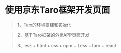 # 使用京东Taro框架开发页面

> 1、Taro的环境搭建和初始化

> 2、基于Taro框架的外卖APP页面开发

> 3、es6 + html + css + npm + Less + taro + react


